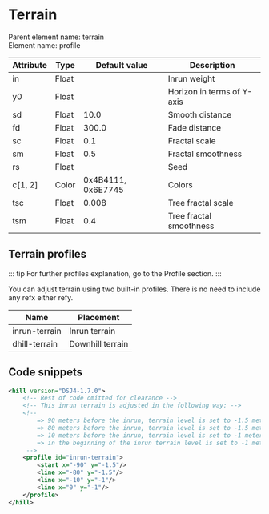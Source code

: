 # Terrain

Parent element name: terrain\
Element name: profile

| Attribute | Type  | Default value      | Description                |
| --------- | ----- | ------------------ | -------------------------- |
| in        | Float |                    | Inrun weight               |
| y0        | Float |                    | Horizon in terms of Y-axis |
| sd        | Float | 10.0               | Smooth distance            |
| fd        | Float | 300.0              | Fade distance              |
| sc        | Float | 0.1                | Fractal scale              |
| sm        | Float | 0.5                | Fractal smoothness         |
| rs        | Float |                    | Seed                       |
| c[1, 2]   | Color | 0x4B4111, 0x6E7745 | Colors                     |
| tsc       | Float | 0.008              | Tree fractal scale         |
| tsm       | Float | 0.4                | Tree fractal smoothness    |

## Terrain profiles

::: tip
For further profiles explanation, go to the Profile section.
:::

You can adjust terrain using two built-in profiles. There is no need to include any refx either refy.

| Name          | Placement        |
| ------------- | ---------------- |
| inrun-terrain | Inrun terrain    |
| dhill-terrain | Downhill terrain |

## Code snippets

``` xml
<hill version="DSJ4-1.7.0">
    <!-- Rest of code omitted for clearance -->
    <!-- This inrun terrain is adjusted in the following way: -->
    <!-- 
        => 90 meters before the inrun, terrain level is set to -1.5 meters
        => 80 meters before the inrun, terrain level is set to -1.5 meters
        => 10 meters before the inrun, terrain level is set to -1 meter
        => in the beginning of the inrun terrain level is set to -1 meter
     -->
    <profile id="inrun-terrain">
        <start x="-90" y="-1.5"/>
        <line x="-80" y="-1.5"/>
        <line x="-10" y="-1"/>
        <line x="0" y="-1"/>
    </profile>
</hill>
```

